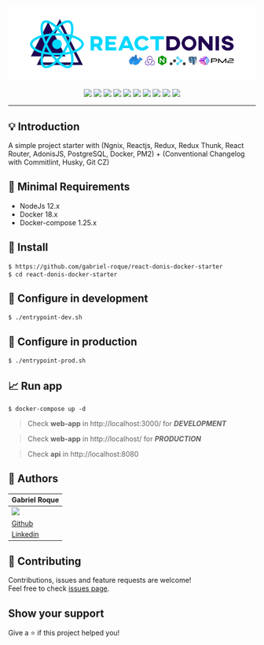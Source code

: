 <p align="center">
  <img src="web-app/src/assets/img/reactdonis.jpg"/>
</p>

<p align="center">
  <img src="https://img.shields.io/badge/ReactJS-16.x-blue">
  <img src="https://img.shields.io/badge/Redux-4.0.x-blue">
  <img src="https://img.shields.io/badge/Redux Thunk-2.3.x-green">
  <img src="https://img.shields.io/badge/React Router-5.1.x-blueviolet">
  <img src="https://img.shields.io/badge/PM2-4.2.x-orange">
  <img src="https://img.shields.io/badge/Node-12.x-green">
  <img src="https://img.shields.io/badge/Postgress-10-blue">
  <img src="https://img.shields.io/badge/AdonisJS-4.x-blueviolet">
  <img src="https://img.shields.io/badge/NPM-6.x-red">
  <img src="https://img.shields.io/badge/Commitizen-friendly-green">
</p>

<hr>

## :bulb: Introduction 

A simple project starter with (Ngnix, Reactjs, Redux, Redux Thunk, React Router, AdonisJS, PostgreSQL, Docker, PM2) + (Conventional Changelog with Commitlint, Husky, Git CZ)

## :memo: Minimal Requirements

* NodeJs 12.x
* Docker 18.x
* Docker-compose 1.25.x

## 🚀 Install

```
$ https://github.com/gabriel-roque/react-donis-docker-starter
$ cd react-donis-docker-starter
```

## :wrench: Configure in development

```
$ ./entrypoint-dev.sh
```

## :wrench: Configure in production

```
$ ./entrypoint-prod.sh
```

## 📈 Run app

```
$ docker-compose up -d
```

> Check **web-app** in http://localhost:3000/  for _**DEVELOPMENT**_ 

> Check **web-app** in http://localhost/ for _**PRODUCTION**_

> Check **api** in http://localhost:8080

## 👤 Authors

| Gabriel Roque |
| ------------- |
| <img src="https://avatars2.githubusercontent.com/u/32438220?s=460&v=4" width="110">  |
| <a href="https://github.com/gabriel-roque">Github</a>  |
| <a href="https://www.linkedin.com/in/gabriel-roque/">Linkedin</a> |


## 🤝 Contributing

Contributions, issues and feature requests are welcome!<br />Feel free to check [issues page](https://github.com/gabriel-roque/react-donis-docker-starter/issues). 

## Show your support

Give a ⭐️ if this project helped you!
